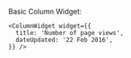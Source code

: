 Basic Column Widget:

    <ColumnWidget widget={{
      title: 'Number of page views',
      dateUpdated: '22 Feb 2016',
    }} />

